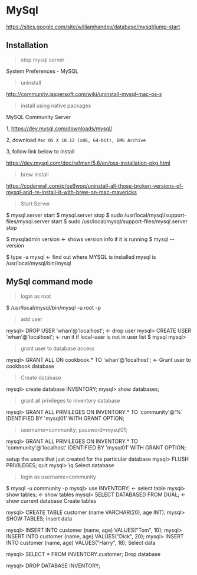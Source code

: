 # MySql

https://sites.google.com/site/williamhandev/database/mysql/jump-start

## Installation

> stop mysql server

System Preferences - MySQL
 
> uninstall

http://community.jaspersoft.com/wiki/uninstall-mysql-mac-os-x

> install using native packages

MySQL Community Server

1, https://dev.mysql.com/downloads/mysql/

2, download `Mac OS X 10.12 (x86, 64-bit), DMG Archive`

3, follow link below to install

https://dev.mysql.com/doc/refman/5.6/en/osx-installation-pkg.html

> brew install

https://coderwall.com/p/os6woq/uninstall-all-those-broken-versions-of-mysql-and-re-install-it-with-brew-on-mac-mavericks

> Start Server

$ mysql.server start
$ mysql.server stop
$ sudo /usr/local/mysql/support-files/mysql.server start
$ sudo /usr/local/mysql/support-files/mysql.server stop

$ mysqladmin version   <- shows version info if it is running
$ mysql --version

$ type -a mysql   <- find out where MYSQL is installed
mysql is /usr/local/mysql/bin/mysql

## MySql command mode

> login as root

$ /usr/local/mysql/bin/mysql -u root -p

> add user

mysql> DROP USER 'whan'@'localhost';  <- drop user
mysql> CREATE USER 'whan'@'localhost'; <- run it if local-user is not in user list
$ mysql
mysql>

> grant user to database access

mysql> GRANT ALL ON cookbook.* TO 'whan'@'localhost';  <- Grant user to cookbook database

> Create database

mysql> create database INVENTORY;
mysql> show databases;

> grant all privileges to inventory database

mysql> GRANT ALL PRIVILEGES ON INVENTORY.* TO 'community'@'%' IDENTIFIED BY 'mysql01' WITH GRANT OPTION;

> username=community; password=mysql01;

mysql> GRANT ALL PRIVILEGES ON INVENTORY.* TO 'community'@'localhost' IDENTIFIED BY 'mysql01' WITH GRANT OPTION;
    
setup the users that just created for the particular database
mysql> FLUSH PRIVILEGES;
quit
mysql> \q
Select database

> login as username=community

$ mysql -u community -p
mysql> use INVENTORY;    <- select table
mysql> show tables;   <- show tables
mysql> SELECT DATABASE() FROM DUAL;   <- show current database
Create tables

mysql> CREATE TABLE customer (name VARCHAR(20), age INT);
mysql> SHOW TABLES;
Insert data

mysql> INSERT INTO customer (name, age) VALUES("Tom", 10);
mysql> INSERT INTO customer (name, age) VALUES("Dick", 20);
mysql> INSERT INTO customer (name, age) VALUES("Harry", 18);
Select data

mysql> SELECT * FROM INVENTORY.customer;
Drop database

mysql> DROP DATABASE INVENTORY;

